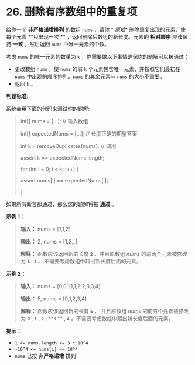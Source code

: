 # 26. 删除有序数组中的重复项

给你一个 **非严格递增排列**  的数组 `nums` ，请你 *
*[原地](http://baike.baidu.com/item/%E5%8E%9F%E5%9C%B0%E7%AE%97%E6%B3%95)**  删除重复出现的元素，使每个元素 **只出现一次
**  ，返回删除后数组的新长度。元素的 **相对顺序**  应该保持 **一致**  。然后返回 `nums` 中唯一元素的个数。

考虑 `nums` 的唯一元素的数量为 `k` ，你需要做以下事情确保你的题解可以被通过：

* 更改数组 `nums` ，使 `nums` 的前 `k` 个元素包含唯一元素，并按照它们最初在 `nums` 中出现的顺序排列。`nums` 的其余元素与
  `nums` 的大小不重要。
* 返回 `k` 。

**判题标准:**

系统会用下面的代码来测试你的题解:

> int\[] nums = \[\.\.\.]; // 输入数组
>
> int\[] expectedNums = \[\.\.\.]; // 长度正确的期望答案
>
> int k = removeDuplicates\(nums\); // 调用
>
> assert k == expectedNums\.length;
>
> for \(int i = 0; i < k; i\+\+\) \{
>
>  assert nums\[i] == expectedNums\[i];
>
> \}

如果所有断言都通过，那么您的题解将被 **通过** 。

**示例 1：**

> **输入：** nums = \[1,1,2]
>
> **输出：** 2, nums = \[1,2,\_]
>
> **解释：** 函数应该返回新的长度 **`2`**  ，并且原数组 _nums_ 的前两个元素被修改为 **`1`** , **`2`**  `。`
> 不需要考虑数组中超出新长度后面的元素。

**示例 2：**

> **输入：** nums = \[0,0,1,1,1,2,2,3,3,4]
>
> **输出：** 5, nums = \[0,1,2,3,4]
>
> **解释：** 函数应该返回新的长度 **`5`**  ， 并且原数组 _nums_ 的前五个元素被修改为 **`0`** , **`1`** , **`2`** , **`3`
** , **`4`**  。不需要考虑数组中超出新长度后面的元素。

**提示：**

* `1 <= nums.length <= 3 * 10^4`
* `-10^4 <= nums[i] <= 10^4`
* `nums` 已按 **非严格递增**  排列